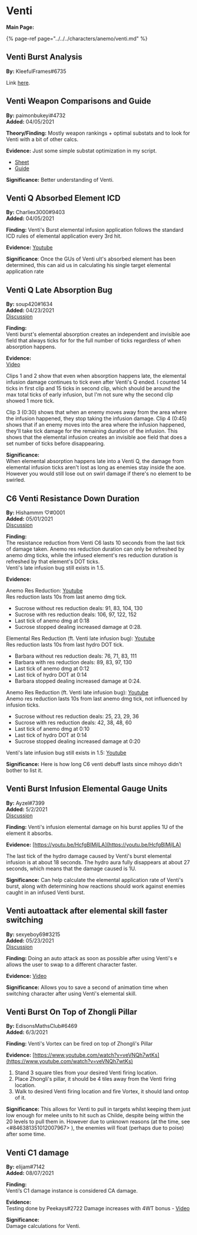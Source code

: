 # Venti

**Main Page:**

{% page-ref page="../../../characters/anemo/venti.md" %}

## Venti Burst Analysis

**By:** KleefulFrames\#6735

Link [here](https://docs.google.com/spreadsheets/d/18SqSQzSyfQP4X2NGcXkubQ9NzC0BdT1Jxt0I1TL_zGs/edit#gid=2088924426).

## Venti Weapon Comparisons and Guide

**By:** paimonbukeyi\#4732  
**Added:** 04/05/2021

**Theory/Finding:** Mostly weapon rankings + optimal substats and to look for Venti with a bit of other calcs.

**Evidence:** Just some simple substat optimization in my script.

* [Sheet](https://docs.google.com/spreadsheets/d/1Z5UEfzhPpEyb_0ehjGj6z9W9oiQTr_bMcNL67XNvXW0/edit?usp=sharing)
* [Guide](https://anneta-vershinina.gitbook.io/venti/)

**Significance:** Better understanding of Venti.

## Venti Q Absorbed Element ICD

**By:** Charliex3000\#9403  
**Added:** 04/05/2021

**Finding:** Venti's Burst elemental infusion application follows the standard ICD rules of elemental application every 3rd hit.

**Evidence:** [Youtube](https://youtu.be/nlxEcKJUfKA)

**Significance**: Once the GUs of Venti ult's absorbed element has been determined, this can aid us in calculating his single target elemental application rate

## Venti Q Late Absorption Bug

**By:** soup420\#1634  
**Added:** 04/23/2021  
[Discussion](https://tickettool.xyz/direct?url=https://cdn.discordapp.com/attachments/829479729299193877/835390049503543336/transcript-venti-burst-absorption-bug.html)

**Finding:**  
Venti burst's elemental absorption creates an independent and invisible aoe field that always ticks for for the full number of ticks regardless of when absorption happens.

**Evidence:**  
[Video](https://www.youtube.com/watch?v=Jpxf7bD47ZY)

Clips 1 and 2 show that even when absorption happens late, the elemental infusion damage continues to tick even after Venti's Q ended. I counted 14 ticks in first clip and 15 ticks in second clip, which should be around the max total ticks of early infusion, but I'm not sure why the second clip showed 1 more tick.

Clip 3 \(0:30\) shows that when an enemy moves away from the area where the infusion happened, they stop taking the infusion damage. Clip 4 \(0:45\) shows that if an enemy moves into the area where the infusion happened, they'll take tick damage for the remaining duration of the infusion. This shows that the elemental infusion creates an invisible aoe field that does a set number of ticks before disappearing.

**Significance:**  
When elemental absorption happens late into a Venti Q, the damage from elemental infusion ticks aren't lost as long as enemies stay inside the aoe. However you would still lose out on swirl damage if there's no element to be swirled.

## C6 Venti Resistance Down Duration

**By:** Hishammm ♡\#0001  
**Added:** 05/01/2021  
[Discussion](https://tickettool.xyz/direct?url=https://cdn.discordapp.com/attachments/837587957828419594/838584790323298355/transcript-c6-venti-res-down-duration.html)

**Finding:**  
The resistance reduction from Venti C6 lasts 10 seconds from the last tick of damage taken. Anemo res reduction duration can only be refreshed by anemo dmg ticks, while the infused element's res reduction duration is refreshed by that element's DOT ticks.  
Venti's late infusion bug still exists in 1.5.

**Evidence:**

Anemo Res Reduction: [Youtube](https://www.youtube.com/watch?v=KvEPod0i_P0)  
Res reduction lasts 10s from last anemo dmg tick.

* Sucrose without res reduction deals: 91, 83, 104, 130
* Sucrose with res reduction deals: 106, 97, 122, 152
* Last tick of anemo dmg at 0:18
* Sucrose stopped dealing increased damage at 0:28.

Elemental Res Reduction \(ft. Venti late infusion bug\): [Youtube](https://www.youtube.com/watch?v=JAVanCKpxIo)  
Res reduction lasts 10s from last hydro DOT tick.

* Barbara without res reduction deals: 76, 71, 83, 111
* Barbara with res reduction deals: 89, 83, 97, 130
* Last tick of anemo dmg at 0:12
* Last tick of hydro DOT at 0:14
* Barbara stopped dealing increased damage at 0:24.

Anemo Res Reduction \(ft. Venti late infusion bug\): [Youtube](https://www.youtube.com/watch?v=Ix85zbuwves/)  
Anemo res reduction lasts 10s from last anemo dmg tick, not influenced by infusion ticks.

* Sucrose without res reduction deals: 25, 23, 29, 36
* Sucrose with res reduction deals: 42, 38, 48, 60
* Last tick of anemo dmg at 0:10
* Last tick of hydro DOT at 0:14
* Sucrose stopped dealing increased damage at 0:20

Venti's late infusion bug still exists in 1.5: [Youtube](https://www.youtube.com/watch?v=QIUdiR6p5TQ)

**Significance:** Here is how long C6 venti debuff lasts since mihoyo didn't bother to list it.

## Venti Burst Infusion Elemental Gauge Units

**By:** Ayzel\#7399  
**Added:** 5/2/2021  
[Discussion](https://tickettool.xyz/direct?url=https://cdn.discordapp.com/attachments/837853360023011378/838536559040790608/transcript-venti-burst-1u-infusion.html)

**Finding:** Venti's infusion elemental damage on his burst applies 1U of the element it absorbs.

**Evidence:** [https://youtu.be/HcfgBlMjlLA](https://youtu.be/HcfgBlMjlLA)

The last tick of the hydro damage caused by Venti's burst elemental infusion is at about 18 seconds. The hydro aura fully disappears at about 27 seconds, which means that the damage caused is 1U.

**Significance:** Can help calculate the elemental application rate of Venti's burst, along with determining how reactions should work against enemies caught in an infused Venti burst.

## Venti autoattack after elemental skill faster switching

**By:** sexyeboy69\#3215  
**Added:** 05/23/2021  
[Discussion](https://tickettool.xyz/direct?url=https://cdn.discordapp.com/attachments/834085780611137607/845831330662187028/transcript-venti-autoattack-after-skill-faster-switching.html)

**Finding:** Doing an auto attack as soon as possible after using Venti's e allows the user to swap to a different character faster.

**Evidence:** [Video](https://cdn.discordapp.com/attachments/834085780611137607/842113118805295134/Venti-E-N-Swap.mp4)

**Significance:** Allows you to save a second of animation time when switching character after using Venti's elemental skill.

## Venti Burst On Top of Zhongli Pillar

**By:** EdisonsMathsClub\#6469  
**Added:** 6/3/2021

**Finding:** Venti's Vortex can be fired on top of Zhongli's Pillar

**Evidence:** [https://www.youtube.com/watch?v=veVNQh7wtKs](https://www.youtube.com/watch?v=veVNQh7wtKs)

1. Stand 3 square tiles from your desired Venti firing location.  
2. Place Zhongli's pillar, it should be 4 tiles away from the Venti firing location.  
3. Walk to desired Venti firing location and fire Vortex, it should land ontop of it.  

**Significance:** This allows for Venti to pull in targets whilst keeping them just low enough for melee units to hit such as Childe, despite being within the 20 levels to pull them in. However due to unknown reasons \(at the time, see &lt;\#846381351012007967&gt; \), the enemies will float \(perhaps due to poise\) after some time.

## Venti C1 damage

**By:** elijam#7142  
**Added:** 08/07/2021

**Finding:**  
Venti’s C1 damage instance is considered CA damage.

**Evidence:**  
Testing done by Peekays#2722
Damage increases with 4WT bonus - [Video](https://www.youtube.com/watch?v=zvq7kmHLpmU)


**Significance:**  
Damage calculations for Venti.
